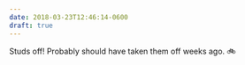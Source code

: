 ```yaml
---
date: 2018-03-23T12:46:14-0600
draft: true
---
```




Studs off! Probably should have taken them off weeks ago. 🚲



